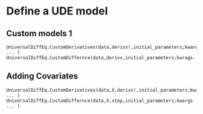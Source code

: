 
# Define a UDE model 

## Custom models 1
```@docs
UniversalDiffEq.CustomDerivatives(data,derivs!,initial_parameters;kwargs ... )
UniversalDiffEq.CustomDiffernce(data,derivs,initial_parameters;kwrags...)
```

## Adding Covariates
```@docs
UniversalDiffEq.CustomDerivatives(data,X,derivs!,initial_parameters;kwargs ... )
UniversalDiffEq.CustomDiffernce(data,X,step,initial_parameters;kwargs ... )
```